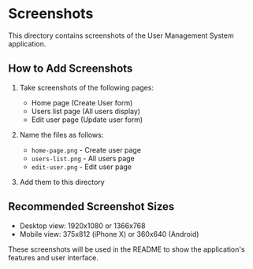 # Screenshots

This directory contains screenshots of the User Management System application.

## How to Add Screenshots

1. Take screenshots of the following pages:
   - Home page (Create User form)
   - Users list page (All users display)
   - Edit user page (Update user form)

2. Name the files as follows:
   - `home-page.png` - Create user page
   - `users-list.png` - All users page
   - `edit-user.png` - Edit user page

3. Add them to this directory

## Recommended Screenshot Sizes

- Desktop view: 1920x1080 or 1366x768
- Mobile view: 375x812 (iPhone X) or 360x640 (Android)

These screenshots will be used in the README to show the application's features and user interface.
